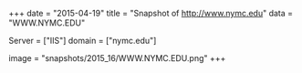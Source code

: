 
+++
date = "2015-04-19"
title = "Snapshot of http://www.nymc.edu"
data = "WWW.NYMC.EDU"

Server = ["IIS"]
domain = ["nymc.edu"]

  image = "snapshots/2015_16/WWW.NYMC.EDU.png"
+++
#
